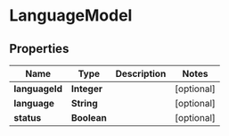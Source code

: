 
# LanguageModel

## Properties
Name | Type | Description | Notes
------------ | ------------- | ------------- | -------------
**languageId** | **Integer** |  |  [optional]
**language** | **String** |  |  [optional]
**status** | **Boolean** |  |  [optional]



